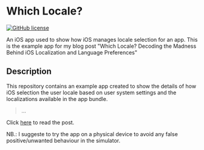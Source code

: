 # Which Locale?

[![GitHub license](https://img.shields.io/badge/license-MIT-blue.svg)](https://raw.githubusercontent.com/chicio/WhichLocale/main/LICENSE.md)

An iOS app used to show how iOS manages locale selection for an app. This is the example app for my blog post "Which Locale? Decoding the Madness Behind iOS Localization and Language Preferences"

## Description

This repository contains an example app created to show the details of how iOS selection the user locale based on user system settings and the 
localizations available in the app bundle.

> ...

Click [here](XXX "ios locale how does it work") to read the post.

NB.: I suggeste to try the app on a physical device to avoid any false positive/unwanted behaviour in the simulator.
